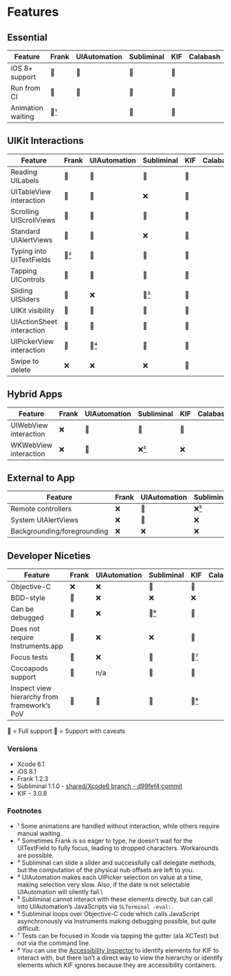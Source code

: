 # Features

## Essential
 
| Feature 	| Frank 	| UIAutomation 	| Subliminal 	| KIF 	| Calabash 	|
|---------	|-------	|--------------	|------------	|-----	|----------	|
| iOS 8+ support          	| 💚 	| 💚 	| 💚 	| 💚 	|   	|
| Run from CI             	| 💚 	| 💚 	| 💚 	| 💚 	|   	|
| Animation waiting       	| 💛[¹](#footnotes)	|    	| 💚  	| 💚  	|   	|

## UIKit Interactions

| Feature 	| Frank 	| UIAutomation 	| Subliminal 	| KIF 	| Calabash 	|
|---------	|-------	|--------------	|------------	|-----	|----------	|
| Reading UILabels         	| 💚	| 💚  	| 💚 	| 💚 	|  	|
| UITableView interaction   	| 💚   	| 💚 	| ❌ 	| 💚 	|  	|
| Scrolling UIScrollViews  	| 💚   	| 💚 	| 💚 	| 💚 	|  	|
| Standard UIAlertViews     	| 💚   	| 💚 	| ❌ 	| 💚 	|  	|
| Typing into UITextFields   	| 💛[²](#footnotes) 	| 💚  	| 💚	| 💚	|  	|
| Tapping UIControls        	| 💚  	| 💚	| 💚	| 💚	|  	|
| Sliding UISliders         	| 💚 	| ❌	| 💛[³](#footnotes)	| 💚 	|  	|
| UIKit visibility          	| 💚 	| 💚	| 💚	| 💚	|  	|
| UIActionSheet interaction 	| 💚 	| 💚 	| 💚 	| 💚 	|  	|
| UIPickerView interaction  	| 💚 	| 💛[⁴](#footnotes)	| 💚 	| 💚 	|  	|
| Swipe to delete           	| ❌ 	| ❌ 	| ❌ 	| 💚 	|  	|

## Hybrid Apps

| Feature 	| Frank 	| UIAutomation 	| Subliminal 	| KIF 	| Calabash 	|
|---------	|-------	|--------------	|------------	|-----	|----------	|
| UIWebView interaction   	| ❌ 	| 💚 	| 💚 	| 💚 	|  	|
| WKWebView interaction   	| ❌ 	| 💚 	| ❌[⁵](#footnotes) 	| ❌ 	|  	|

## External to App

| Feature 	| Frank 	| UIAutomation 	| Subliminal 	| KIF 	| Calabash 	|
|---------	|-------	|--------------	|------------	|-----	|----------	|
| Remote controllers          	| ❌ 	| 💚 	| ❌[⁵](#footnotes)	| ❌ 	|  	|
| System UIAlertViews        	| ❌ 	| 💚 	| ❌	| ❌ 	|  	|
| Backgrounding/foregrounding 	| ❌ 	| ❌ 	| ❌	| ❌ 	|  	|


## Developer Niceties

| Feature 	| Frank 	| UIAutomation 	| Subliminal 	| KIF 	| Calabash 	|
|---------	|-------	|--------------	|------------	|-----	|----------	|
| Objective-C                                 	| ❌ 	| ❌ 	| 💚 	| 💚 	|  	|
| BDD-style                                   	| 💚 	| ❌  	| ❌ 	| ❌ 	|  	|
| Can be debugged                            	| 💚 	| ❌  	| 💛[⁶](#footnotes)	| 💚 	|  	|
| Does not require Instruments.app            	| 💚 	| ❌  	| ❌ 	| 💚 	|  	|
| Focus tests                                 	| 💚 	| ❌    	| 💚 	| 💚[⁷](#footnotes) 	|  	|
| Cocoapods support                           	| 💚 	| n/a 	| 💚 	| 💚 	|  	|
| Inspect view hierarchy from framework’s PoV 	| 💚 	| 💚  	| 💚 	| 💛[⁸](#footnotes) 	|  	|

💚 = Full support
💛 = Support with caveats

### Versions

* Xcode 6.1
* iOS 8.1
* Frank 1.2.3
* Subliminal 1.1.0 - [shared/Xcode6 branch - d99fef4 commit](https://github.com/inkling/Subliminal/commit/d99fef42529589373adc1948aede98aed0fbe9de)
* KIF - 3.0.8

### Footnotes

* ¹ Some animations are handled without interaction, while others require manual waiting.
* ² Sometimes Frank is so eager to type, he doesn’t wait for the UITextField to fully focus, leading to dropped characters. Workarounds are possible.
* ³ Subliminal can slide a slider and successfully call delegate methods, but the computation of the physical nub offsets are left to you.
* ⁴ UIAutomation makes each UIPicker selection on value at a time, making selection very slow. Also, if the date is not selectable UIAutomation will silently fail.\
* ⁵ Subliminal cannot interact with these elements directly, but can call into UIAutomation’s JavaScripts via `SLTerminal -eval:`.
* ⁶ Subliminal loops over Objective-C code which calls JavaScript asynchronously via Instruments making debugging possible, but quite difficult.
* ⁷ Tests can be focused in Xcode via tapping the gutter (ala XCTest) but not via the command line.
* ⁸ You can use the [Accessibility Inspector](https://developer.apple.com/library/ios/technotes/TestingAccessibilityOfiOSApps/TestAccessibilityiniOSSimulatorwithAccessibilityInspector/TestAccessibilityiniOSSimulatorwithAccessibilityInspector.html) to identify elements for KIF to interact with, but there isn’t a direct way to view the hierarchy or identify elements which KIF ignores because they are accessibility containers.
